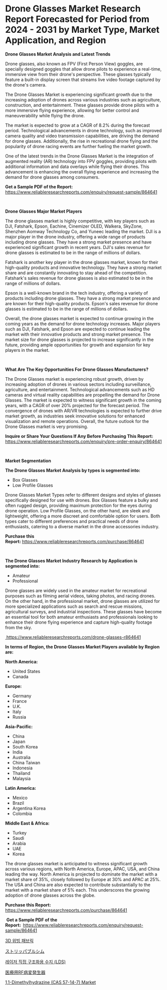 <p><h1>Drone Glasses Market Research Report Forecasted for Period from 2024 -  2031 by Market Type, Market Application, and Region</h1></p><p><strong>Drone Glasses Market Analysis and Latest Trends</strong></p>
<p><p>Drone glasses, also known as FPV (First Person View) goggles, are specially designed goggles that allow drone pilots to experience a real-time, immersive view from their drone's perspective. These glasses typically feature a built-in display screen that streams live video footage captured by the drone's camera.</p><p>The Drone Glasses Market is experiencing significant growth due to the increasing adoption of drones across various industries such as agriculture, construction, and entertainment. These glasses provide drone pilots with a more immersive flying experience, allowing for better control and maneuverability while flying the drone.</p><p>The market is expected to grow at a CAGR of 8.2% during the forecast period. Technological advancements in drone technology, such as improved camera quality and video transmission capabilities, are driving the demand for drone glasses. Additionally, the rise in recreational drone flying and the popularity of drone racing events are further fueling the market growth.</p><p>One of the latest trends in the Drone Glasses Market is the integration of augmented reality (AR) technology into FPV goggles, providing pilots with additional information and data overlays while flying their drones. This advancement is enhancing the overall flying experience and increasing the demand for drone glasses among consumers.</p></p>
<p><strong>Get a Sample PDF of the Report:&nbsp;</strong> <a href="https://www.reliableresearchreports.com/enquiry/request-sample/864641">https://www.reliableresearchreports.com/enquiry/request-sample/864641</a></p>
<p>&nbsp;</p>
<p><strong>Drone Glasses Major Market Players</strong></p>
<p><p>The drone glasses market is highly competitive, with key players such as DJI, Fatshark, Epson, Eachine, Cinemizer OLED, Walkera, SkyZone, Shenzhen Aomway Technology Co, and Yuneec leading the market. DJI is a major player in the drone industry, offering a wide range of products including drone glasses. They have a strong market presence and have experienced significant growth in recent years. DJI's sales revenue for drone glasses is estimated to be in the range of millions of dollars.</p><p>Fatshark is another key player in the drone glasses market, known for their high-quality products and innovative technology. They have a strong market share and are constantly innovating to stay ahead of the competition. Fatshark's sales revenue for drone glasses is also estimated to be in the range of millions of dollars.</p><p>Epson is a well-known brand in the tech industry, offering a variety of products including drone glasses. They have a strong market presence and are known for their high-quality products. Epson's sales revenue for drone glasses is estimated to be in the range of millions of dollars.</p><p>Overall, the drone glasses market is expected to continue growing in the coming years as the demand for drone technology increases. Major players such as DJI, Fatshark, and Epson are expected to continue leading the market with their innovative products and strong market presence. The market size for drone glasses is projected to increase significantly in the future, providing ample opportunities for growth and expansion for key players in the market.</p></p>
<p>&nbsp;</p>
<p><strong>What Are The Key Opportunities For Drone Glasses Manufacturers?</strong></p>
<p><p>The Drone Glasses market is experiencing robust growth, driven by increasing adoption of drones in various sectors including surveillance, agriculture, and entertainment. Technological advancements such as HD cameras and virtual reality capabilities are propelling the demand for Drone Glasses. The market is expected to witness significant growth in the coming years, with a CAGR of over 20% projected for the forecast period. The convergence of drones with AR/VR technologies is expected to further drive market growth, as industries seek innovative solutions for enhanced visualization and remote operations. Overall, the future outlook for the Drone Glasses market is very promising.</p></p>
<p><strong>Inquire or Share Your Questions If Any Before Purchasing This Report:</strong> <a href="https://www.reliableresearchreports.com/enquiry/pre-order-enquiry/864641">https://www.reliableresearchreports.com/enquiry/pre-order-enquiry/864641</a></p>
<p>&nbsp;</p>
<p><strong>Market Segmentation</strong></p>
<p><strong>The Drone Glasses Market Analysis by types is segmented into:</strong></p>
<p><ul><li>Box Glasses</li><li>Low Profile Glasses</li></ul></p>
<p><p>Drone Glasses Market Types refer to different designs and styles of glasses specifically designed for use with drones. Box Glasses feature a bulky and often rugged design, providing maximum protection for the eyes during drone operation. Low Profile Glasses, on the other hand, are sleek and lightweight, offering a more discreet and comfortable option for users. Both types cater to different preferences and practical needs of drone enthusiasts, catering to a diverse market in the drone accessories industry.</p></p>
<p><strong>Purchase this Report:&nbsp;</strong><a href="https://www.reliableresearchreports.com/purchase/864641">https://www.reliableresearchreports.com/purchase/864641</a></p>
<p>&nbsp;</p>
<p><strong>The Drone Glasses Market Industry Research by Application is segmented into:</strong></p>
<p><ul><li>Amateur</li><li>Professional</li></ul></p>
<p><p>Drone glasses are widely used in the amateur market for recreational purposes such as filming aerial videos, taking photos, and racing drones. On the other hand, in the professional market, drone glasses are utilized for more specialized applications such as search and rescue missions, agricultural surveys, and industrial inspections. These glasses have become an essential tool for both amateur enthusiasts and professionals looking to enhance their drone flying experience and capture high-quality footage from the sky.</p></p>
<p><a href="https://www.reliableresearchreports.com/drone-glasses-r864641">&nbsp;https://www.reliableresearchreports.com/drone-glasses-r864641</a></p>
<p><strong>In terms of Region, the Drone Glasses Market Players available by Region are:</strong></p>
<p>
    <p> <strong> North America: </strong>
        <ul>
            <li>United States</li>
            <li>Canada</li>
        </ul>
        </p> 
    <p> <strong> Europe: </strong>
        <ul>
            <li>Germany</li>
            <li>France</li>
            <li>U.K.</li>
            <li>Italy</li>
            <li>Russia</li>
        </ul>
        </p> 
    <p> <strong> Asia-Pacific: </strong>
        <ul>
            <li>China</li>
            <li>Japan</li>
            <li>South Korea</li>
            <li>India</li>
            <li>Australia</li>
            <li>China Taiwan</li>
            <li>Indonesia</li>
            <li>Thailand</li>
            <li>Malaysia</li>
        </ul>
        </p> 
    <p> <strong> Latin America: </strong>
        <ul>
            <li>Mexico</li>
            <li>Brazil</li>
            <li>Argentina Korea</li>
            <li>Colombia</li>
        </ul>
        </p> 
    <p> <strong> Middle East & Africa: </strong>
        <ul>
            <li>Turkey</li>
            <li>Saudi</li>
            <li>Arabia</li>
            <li>UAE</li>
            <li>Korea</li>
        </ul>
    </p>
    </p>
<p><p>The drone glasses market is anticipated to witness significant growth across various regions, with North America, Europe, APAC, USA, and China leading the way. North America is projected to dominate the market with a market share of 35%, closely followed by Europe at 30% and APAC at 25%. The USA and China are also expected to contribute substantially to the market with a market share of 5% each. This underscores the growing adoption of drone glasses across the globe.</p></p>
<p><strong>Purchase this Report: </strong><a href="https://www.reliableresearchreports.com/purchase/864641">https://www.reliableresearchreports.com/purchase/864641</a></p>
<p>&nbsp;<strong>Get a Sample PDF of the Report:&nbsp;&nbsp;</strong><a href="https://www.reliableresearchreports.com/enquiry/request-sample/864641">https://www.reliableresearchreports.com/enquiry/request-sample/864641</a></p>
<p><strong></strong></p>
<p><p><a href="https://medium.com/@kirana180201_26468/%EA%B8%80%EB%A1%9C%EB%B2%8C-3d-weaving-fabrics-%EC%8B%9C%EC%9E%A5-%EB%B2%94%EC%9C%84%EB%A5%BC-%EA%B9%8A%EA%B2%8C-%EB%B6%84%EC%84%9D%ED%95%98%EA%B3%A0-2024%EB%85%84%EB%B6%80%ED%84%B0-2031%EB%85%84%EA%B9%8C%EC%A7%80-%EC%98%88%EC%B8%A1%EB%90%9C-%EA%B3%A0%EC%86%8D-%EC%84%B1%EC%9E%A5%EB%A5%A0%EC%9D%B8-cagr%EC%9D%84-%EA%B3%A0%EB%A0%A4%ED%95%98%EC%8B%AD%EC%8B%9C%EC%98%A4-a63c51fbb4ae">3D 위빙 패브릭</a></p><p><a href="https://medium.com/@jacksonwiza1924/%E5%89%A5%E9%9B%A2%E5%8F%AF%E8%83%BD%E3%81%AA%E3%82%B7%E3%83%A0%E7%94%A3%E6%A5%AD%E3%81%AE%E5%88%86%E6%9E%90%E3%83%AC%E3%83%9D%E3%83%BC%E3%83%88-%E3%82%A2%E3%83%97%E3%83%AA%E3%82%B1%E3%83%BC%E3%82%B7%E3%83%A7%E3%83%B3-%E5%9C%B0%E5%9F%9F-%E7%AB%B6%E4%BA%89%E6%88%A6%E7%95%A5%E3%81%AB%E3%82%88%E3%82%8B%E5%B8%82%E5%A0%B4%E8%A6%8F%E6%A8%A1-%E3%82%B7%E3%82%A7%E3%82%A2-%E3%83%88%E3%83%AC%E3%83%B3%E3%83%89-2024%E5%B9%B4-2031%E5%B9%B4-d96b32ad95bb">ストリッパブルシム</a></p><p><a href="https://medium.com/@rickymetzdvm/%EA%B8%80%EB%A1%9C%EB%B2%8C-%EB%A0%88%EC%9D%B4%EC%A0%80-%EC%A7%81%EC%A0%91-%EA%B5%AC%EC%A1%B0-lds-%EC%9A%A9-%EC%88%98%EC%A7%80-%EC%8B%9C%EC%9E%A5-%EB%B6%80%EB%AC%B8-%EC%9C%A0%ED%98%95-%EC%9D%91%EC%9A%A9-%EC%8B%9C%EC%9E%A5-%EC%B0%B8%EA%B0%80%EC%9E%90-%EC%A0%84%EB%9E%B5-%EC%A7%80%EC%97%AD-%EC%84%B1%EC%9E%A5-%ED%86%B5%EC%B0%B0-%EB%B0%8F-%EB%AF%B8%EB%9E%98-%EC%A0%84%EB%A7%9D-2024-2031-10061774392d">레이저 직접 구조화용 수지 (LDS)</a></p><p><a href="https://medium.com/@hugofirst21/2024%E5%B9%B4%E3%81%8B%E3%82%892031%E5%B9%B4%E3%81%BE%E3%81%A7%E3%81%AE%E6%9C%9F%E9%96%93%E3%81%AB%E3%81%8A%E3%81%91%E3%82%8B%E5%8C%BB%E7%99%82%E7%94%A8rf%E3%83%AC%E3%83%BC%E3%82%B6%E3%83%BC%E3%82%B8%E3%82%A7%E3%83%8D%E3%83%AC%E3%83%BC%E3%82%BF%E3%83%BC%E5%B8%82%E5%A0%B4%E3%81%AE%E6%96%B0%E8%88%88%E3%83%88%E3%83%AC%E3%83%B3%E3%83%89%E3%81%A8%E5%B0%86%E6%9D%A5%E3%81%AE%E5%B1%95%E6%9C%9B-33ca3e6999ae">医療用RF病変発生器</a></p><p><a href="https://github.com/emnqcawl19/Market-Research-Report-List-1/blob/main/11-dimethylhydrazine-cas-57-14-7-market.md">1,1-Dimethylhydrazine (CAS 57-14-7) Market</a></p></p>